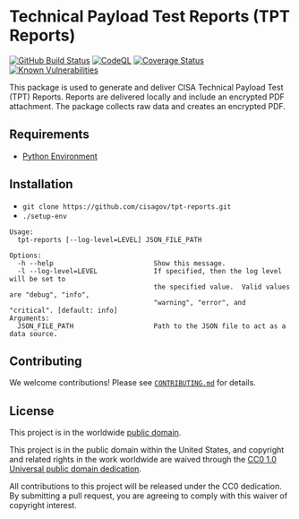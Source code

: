 # Technical Payload Test Reports (TPT Reports) #

[![GitHub Build Status](https://github.com/cisagov/tpt-reports/workflows/build/badge.svg)](https://github.com/cisagov/tpt-reports/actions)
[![CodeQL](https://github.com/cisagov/tpt-reports/workflows/CodeQL/badge.svg)](https://github.com/cisagov/tpt-reports/actions/workflows/codeql-analysis.yml)
[![Coverage Status](https://coveralls.io/repos/github/cisagov/tpt-reports/badge.svg?branch=develop)](https://coveralls.io/github/cisagov/tpt-reports?branch=develop)
[![Known Vulnerabilities](https://snyk.io/test/github/cisagov/tpt-reports/develop/badge.svg)](https://snyk.io/test/github/cisagov/tpt-reports)

This package is used to generate and deliver CISA Technical Payload Test (TPT)
Reports. Reports are delivered locally and include an encrypted PDF attachment.
The package collects raw data and creates an encrypted PDF.

## Requirements ##

- [Python Environment](CONTRIBUTING.md#creating-the-python-virtual-environment)

## Installation ##

- `git clone https://github.com/cisagov/tpt-reports.git`
- `./setup-env`

```console
Usage:
  tpt-reports [--log-level=LEVEL] JSON_FILE_PATH

Options:
  -h --help                         Show this message.
  -l --log-level=LEVEL              If specified, then the log level will be set to
                                    the specified value.  Valid values are "debug", "info",
                                    "warning", "error", and "critical". [default: info]
Arguments:
  JSON_FILE_PATH                    Path to the JSON file to act as a data source.
```

## Contributing ##

We welcome contributions!  Please see [`CONTRIBUTING.md`](CONTRIBUTING.md) for
details.

## License ##

This project is in the worldwide [public domain](LICENSE).

This project is in the public domain within the United States, and
copyright and related rights in the work worldwide are waived through
the [CC0 1.0 Universal public domain
dedication](https://creativecommons.org/publicdomain/zero/1.0/).

All contributions to this project will be released under the CC0
dedication. By submitting a pull request, you are agreeing to comply
with this waiver of copyright interest.

